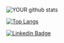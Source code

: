 ### 



![YOUR github stats](https://github-readme-stats.vercel.app/api?username=LucasTrevizanbr&show_icons=true&theme=dracula)

[![Top Langs](https://github-readme-stats.vercel.app/api/top-langs/?username=LucasTrevizanbr&show_icons=true&theme=dracula&layout=compact)](https://www.linkedin.com/in/lucas-silva-trevizan-1191b51a7/)

[![Linkedin Badge](https://img.shields.io/badge/-LinkedIn-blue?style=flat-square&logo=Linkedin&logoColor=white&link=https://www.linkedin.com/in/lucas-silva-trevizan-1191b51a7/)](https://www.linkedin.com/in/lucas-silva-trevizan-1191b51a7/)
